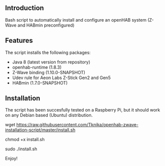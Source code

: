 ## Introduction

Bash script to automatically install and configure an openHAB system (Z-Wave and HABmin preconfigured)

## Features

The script installs the following packages:

- Java 8 (latest version from repository)
- openhab-runtime (1.8.3)
- Z-Wave binding (1.10.0-SNAPSHOT)
- Udev rule for Aeon Labs Z-Stick Gen2 and Gen5
- HABmin (1.7.0-SNAPSHOT)

## Installation

The script has been succesfully tested on a Raspberry Pi, but it should work on any Debian based (Ubuntu) distribution.

wget https://raw.githubusercontent.com/Tknika/openhab-zwave-installation-script/master/install.sh

chmod +x install.sh

sudo ./install.sh

Enjoy!
